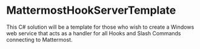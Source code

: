 # MattermostHookServerTemplate
This C# solution will be a template for those who wish to create a Windows web service that acts as a handler for all Hooks and Slash Commands connecting to Mattermost.
